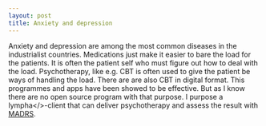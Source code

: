 ```yaml
---
layout: post
title: Anxiety and depression
---
```

Anxiety and depression are among the most common diseases in the industrialist countries. Medications just make it easier to bare the load for the patients. It is often the patient self who must figure out how to deal with the load. Psychotherapy, like e.g. CBT is often used to give the patient be ways of handling the load. There are are also CBT in digital format. This programmes and apps have been showed to be effective. But as I know there are no open source program with that purpose. I purpose a <span class="sc">lympha</>-client that can deliver psychotherapy and assess the result with <a href=" https://en.wikipedia.org/wiki/Montgomery%E2%80%93%C3%85sberg_Depression_Rating_Scale">MADRS</a>. 
